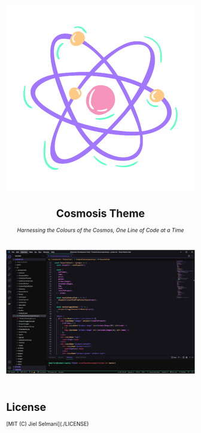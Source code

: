 <p align="center">
    <img src="./assets/Cosmosis-Logo.png" />
</p>
<h1 align="center">Cosmosis Theme</h1>
<p align="center"><em>Harnessing the Colours of the Cosmos, One Line of Code at a Time</em></p>
<br />
<p align="center">
    <img src="./assets/theme-preview.png" />
</p>
<br />
<h1>License</h1>
[MIT (C) Jiel Selmani](./LICENSE)
